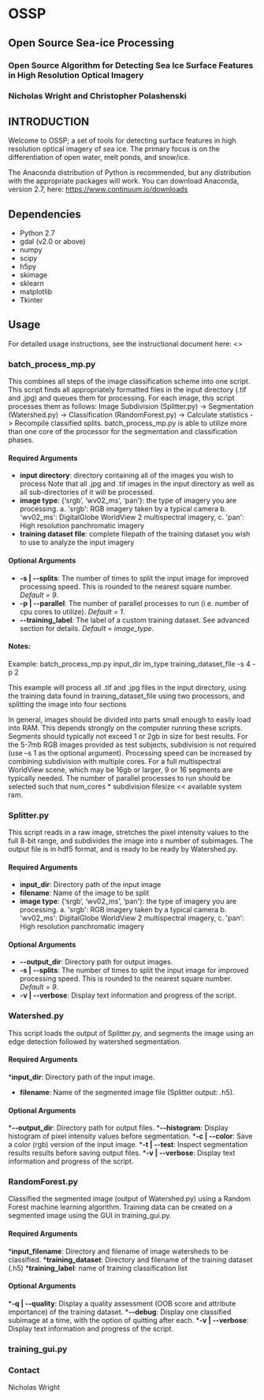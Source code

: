 # OSSP
## Open Source Sea-ice Processing
### Open Source Algorithm for Detecting Sea Ice Surface Features in High Resolution Optical Imagery

### Nicholas Wright and Christopher Polashenski

## INTRODUCTION

Welcome to OSSP; a set of tools for detecting surface features in high resolution optical imagery of sea ice. The primary focus is on the differentiation of open water, melt ponds, and snow/ice. 

The Anaconda distribution of Python is recommended, but any distribution with the appropriate packages will work. You can download Anaconda, version 2.7, here: https://www.continuum.io/downloads


## Dependencies

* Python 2.7
* gdal (v2.0 or above)
* numpy
* scipy
* h5py
* skimage
* sklearn
* matplotlib
* Tkinter

## Usage

For detailed usage instructions, see the instructional document here: <>

### batch_process_mp.py

This combines all steps of the image classification scheme into one script. This script finds all appropriately formatted files in the input directory (.tif and .jpg) and queues them for processing. For each image, this script processes them as follows: Image Subdivision (Splitter.py) -> Segmentation (Watershed.py) -> Classification (RandomForest.py) -> Calculate statistics -> Recompile classified splits. batch\_process_mp.py is able to utilize more than one core of the processor for the segmentation and classification phases. 

#### Required Arguments
* __input directory__: directory containing all of the images you wish to process Note that all .jpg and .tif images in the input directory as well as all sub-directories of it will be processed.
* __image type__: {‘srgb’, ‘wv02_ms’, ‘pan'}: the type of imagery you are processing. 
  a. 'srgb': RGB imagery taken by a typical camera
  b. 'wv02_ms': DigitalGlobe WorldView 2 multispectral imagery,
  c. 'pan': High resolution panchromatic imagery
* __training dataset file__: complete filepath of the training dataset you wish to use to analyze the input imagery

#### Optional Arguments

* __-s | --splits__: The number of times to split the input image for improved processing speed. This is rounded to the nearest square number. *Default = 9*.
* __-p | --parallel__: The number of parallel processes to run (i.e. number of cpu cores to utilize). *Default = 1*. 
* __--training\_label__: The label of a custom training dataset. See advanced section for details. *Default = image\_type*.

#### Notes:

Example: batch\_process\_mp.py input\_dir im\_type training\_dataset\_file -s 4 -p 2

This example will process all .tif and .jpg files in the input directory, using the training data found in training\_dataset\_file using two processors, and splitting the image into four sections

In general, images should be divided into parts small enough to easily load into RAM. This depends strongly on the computer running these scripts. Segments should typically not exceed 1 or 2gb in size for best results. For the 5-7mb RGB images provided as test subjects, subdivision is not required (use –s 1 as the optional argument). Processing speed can be increased by combining subdivision with multiple cores. For a full multispectral WorldView scene, which may be 16gb or larger, 9 or 16 segments are typically needed. The number of parallel processes to run should be selected such that num_cores * subdivision filesize << available system ram. 


### Splitter.py

This script reads in a raw image, stretches the pixel intensity values to the full 8-bit range, and subdivides the image into _s_ number of subimages. The output file is in hdf5 format, and is ready to be ready by Watershed.py. 

#### Required Arguments
* __input_dir__: Directory path of the input image
* __filename__: Name of the image to be split
* __image type__: {‘srgb’, ‘wv02_ms’, ‘pan'}: the type of imagery you are processing. 
a. 'srgb': RGB imagery taken by a typical camera
b. 'wv02_ms': DigitalGlobe WorldView 2 multispectral imagery,
c. 'pan': High resolution panchromatic imagery

#### Optional Arguments

* __--output_dir__: Directory path for output images.
* __-s | --splits__: The number of times to split the input image for improved processing speed. This is rounded to the nearest square number. *Default = 9*.
* __-v | --verbose__: Display text information and progress of the script.


### Watershed.py

This script loads the output of Splitter.py, and segments the image using an edge detection followed by watershed segmentation.

#### Required Arguments
*__input_dir__: Directory path of the input image.
* __filename__: Name of the segmented image file (Splitter output: .h5).

#### Optional Arguments

*__--output_dir__: Directory path for output files.
*__--histogram__: Display histogram of pixel intensity values before segmentation.
*__-c | --color__: Save a color (rgb) version of the input image.
*__-t | --test__: Inspect segmentation results results before saving output files. 
*__-v | --verbose__: Display text information and progress of the script.


### RandomForest.py

Classified the segmented image (output of Watershed.py) using a Random Forest machine learning algorithm. Training data can be created on a segmented image using the GUI in training_gui.py. 

#### Required Arguments
*__input\_filename__: Directory and filename of image watersheds to be classified.
*__training\_dataset__: Directory and filename of the training dataset (.h5)
*__training\_label__: name of training classification list

#### Optional Arguments
*__-q | --quality__: Display a quality assessment (OOB score and attribute importance) of the training dataset.
*__--debug__: Display one classified subimage at a time, with the option of quitting after each.
*__-v | --verbose__: Display text information and progress of the script.
  
### training_gui.py


### Contact
Nicholas Wright


